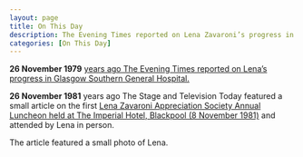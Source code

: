 ```yaml
---
layout: page
title: On This Day
description: The Evening Times reported on Lena Zavaroni’s progress in Glasgow Southern General Hospital.
categories: [On This Day]
---
```


**26 November 1979**
[<span id="age1"></span> years ago The Evening Times reported on Lena’s progress in Glasgow Southern General Hospital.](/the%20evening%20times/1979/11/26/the-evening-times.html)

**26 November 1981**
<span id="age2"></span> years ago The Stage and Television Today featured a small article on the first [Lena Zavaroni Appreciation Society Annual Luncheon held at The Imperial Hotel, Blackpool (8 November 1981)](/personal%20appearances/1981/11/08/the-lena-zavaroni-appreciation-society-annual-luncheon.html) and attended by Lena in person.

The article featured a small photo of Lena.

<!-- Script for calculating number of years ago -->
<script>
var dob = '19791126';
var year = Number(dob.substr(0, 4));
var month = Number(dob.substr(4, 2)) - 1;
var day = Number(dob.substr(6, 2));
var today = new Date();
var age1 = today.getFullYear() - year;
if (today.getMonth() < month || (today.getMonth() == month && today.getDate() < day)) {
age1--;
}
document.getElementById("age1").innerHTML=age1;

var dob = '19811126';
var year = Number(dob.substr(0, 4));
var month = Number(dob.substr(4, 2)) - 1;
var day = Number(dob.substr(6, 2));
var today = new Date();
var age2 = today.getFullYear() - year;
if (today.getMonth() < month || (today.getMonth() == month && today.getDate() < day)) {
age2--;
}
document.getElementById("age2").innerHTML=age2;
</script>

